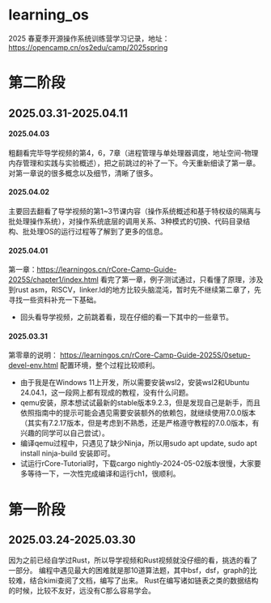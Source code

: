 # learning_os
2025 春夏季开源操作系统训练营学习记录，地址：https://opencamp.cn/os2edu/camp/2025spring

# 第二阶段
## 2025.03.31-2025.04.11
#### 2025.04.03
粗翻看完毕导学视频的第4，6，7章（进程管理与单处理器调度，地址空间-物理内存管理和实践与实验概述），把之前跳过的补了一下。今天重新细读了第一章。对第一章说的很多概念以及细节，清晰了很多。

#### 2025.04.02
主要回去翻看了导学视频的第1~3节课内容（操作系统概述和基于特权级的隔离与批处理操作系统），对操作系统底层的调用关系、3种模式的切换、代码目录结构、批处理OS的运行过程等了解到了更多的信息。

#### 2025.04.01
第一章：https://learningos.cn/rCore-Camp-Guide-2025S/chapter1/index.html
看完了第一章，例子测试通过，只看懂了原理，涉及到rust asm，RISCV，linker.ld的地方比较头脑混沌，暂时先不继续第二章了，先寻找一些资料补充一下基础。
* 回头看导学视频，之前跳着看，现在仔细的看一下其中的一些章节。

#### 2025.03.31
第零章的说明： https://learningos.cn/rCore-Camp-Guide-2025S/0setup-devel-env.html 配置环境，整个过程比较顺利。
* 由于我是在Windows 11上开发，所以需要安装wsl2，安装wsl2和Ubuntu 24.04.1，这一段网上都有现成的教程，没有什么问题。
* qemu安装，原本想试试最新的stable版本9.2.3，但是发现自己是新手，而且依照指南中的提示可能会遇见需要安装额外的依赖包，就继续使用7.0.0版本（其实有7.2.17版本，但是考虑到不熟悉，还是严格遵守教程的7.0.0版本，有兴趣的同学可以自己尝试）。
* 编译qemu过程中，只遇见了缺少Ninja，所以用sudo apt update, sudo apt install ninja-build 安装即可。
* 试运行rCore-Tutorial时，下载cargo nightly-2024-05-02版本很慢，大家要多等待一下，一次性完成编译和运行ch1，很顺利。


# 第一阶段
## 2025.03.24-2025.03.30
因为之前已经自学过Rust，所以导学视频和Rust视频就没仔细的看，挑选的看了一部分。
编程中遇见最大的困难就是那10道算法题，其中bsf，dsf，graph的比较难，结合kimi查阅了文档，编写了出来。
Rust在编写诸如链表之类的数据结构的时候，比较不友好，远没有C那么容易学会。